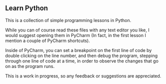 ## Learn Python

This is a collection of simple programming lessons in Python.

While you can of course read these files with any text editor you like, 
I would suggest opening them in PyCharm (In fact, in the first lesson I 
mention a couple of PyCharm shortcuts).
 
Inside of PyCharm, you can set a breakpoint on the first line of code by
double clicking on the line number, and then debug the program, stepping
through one line of code at a time, in order to observe the changes that
go on as the program runs.

This is a work in progress, so any feedback or suggestions are
appreciated.